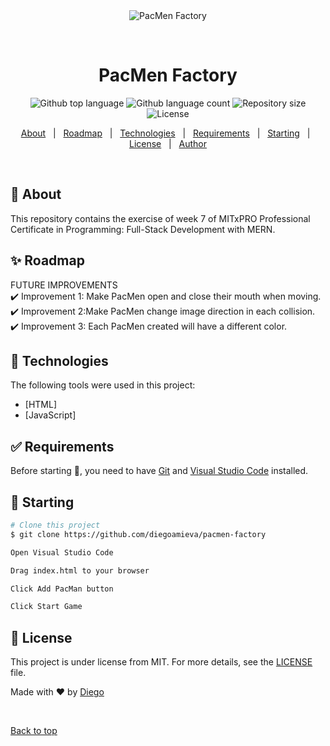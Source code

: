 <div align="center" id="top"> 
  <img src="./.github/app.gif" alt="PacMen Factory" />

  &#xa0;

  <!-- <a href="https://pacmenfactory.netlify.app">Demo</a> -->
</div>

<h1 align="center">PacMen Factory</h1>

<p align="center">
  <img alt="Github top language" src="https://img.shields.io/github/languages/top/diegoamieva/pacmen-factory?color=56BEB8">

  <img alt="Github language count" src="https://img.shields.io/github/languages/count/diegoamieva/pacmen-factory?color=56BEB8">

  <img alt="Repository size" src="https://img.shields.io/github/repo-size/diegoamieva/pacmen-factory?color=56BEB8">

  <img alt="License" src="https://img.shields.io/github/license/diegoamieva/pacmen-factory?color=56BEB8">

  <!-- <img alt="Github issues" src="https://img.shields.io/github/issues/diegoamieva/pacmen-factory?color=56BEB8" /> -->

  <!-- <img alt="Github forks" src="https://img.shields.io/github/forks/diegoamieva/pacmen-factory?color=56BEB8" /> -->

  <!-- <img alt="Github stars" src="https://img.shields.io/github/stars/diegoamieva/pacmen-factory?color=56BEB8" /> -->
</p>

<!-- Status -->

<!-- <h4 align="center"> 
	🚧  PacMen Factory 🚀 Under construction...  🚧
</h4> 

<hr> -->

<p align="center">
  <a href="#dart-about">About</a> &#xa0; | &#xa0; 
  <a href="#sparkles-features">Roadmap</a> &#xa0; | &#xa0;
  <a href="#rocket-technologies">Technologies</a> &#xa0; | &#xa0;
  <a href="#white_check_mark-requirements">Requirements</a> &#xa0; | &#xa0;
  <a href="#checkered_flag-starting">Starting</a> &#xa0; | &#xa0;
  <a href="#memo-license">License</a> &#xa0; | &#xa0;
  <a href="https://github.com/diegoamieva" target="_blank">Author</a>
</p>

<br>

## :dart: About ##

This repository contains the exercise of week 7 of MITxPRO Professional Certificate in Programming: Full-Stack Development with MERN.

## :sparkles: Roadmap ##

FUTURE IMPROVEMENTS\
:heavy_check_mark: Improvement 1: Make PacMen open and close their mouth when moving.\
:heavy_check_mark: Improvement 2:Make PacMen change image direction in each collision.\
:heavy_check_mark: Improvement 3: Each PacMen created will have a different color.

## :rocket: Technologies ##

The following tools were used in this project:

- [HTML]
- [JavaScript]

## :white_check_mark: Requirements ##

Before starting :checkered_flag:, you need to have [Git](https://git-scm.com) and [Visual Studio Code](https://code.visualstudio.com) installed.

## :checkered_flag: Starting ##

```bash
# Clone this project
$ git clone https://github.com/diegoamieva/pacmen-factory

Open Visual Studio Code

Drag index.html to your browser

Click Add PacMan button 

Click Start Game
```

## :memo: License ##

This project is under license from MIT. For more details, see the [LICENSE](LICENSE.md) file.


Made with :heart: by <a href="https://github.com/diegoamieva" target="_blank">Diego</a>

&#xa0;

<a href="#top">Back to top</a>
